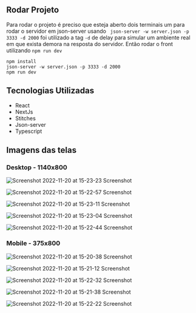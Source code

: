 ## Rodar Projeto
Para rodar o projeto é preciso que esteja aberto dois terminais um para rodar o servidor em json-server usando ``` json-server -w server.json -p 3333 -d 2000``` foi utilizado a tag ```-d``` de delay para simular um ambiente real em que exista demora na resposta do servidor. Então rodar o front utilizando ``` npm run dev ```

```
npm install
json-server -w server.json -p 3333 -d 2000
npm run dev
```

## Tecnologias Utilizadas

- React
- NextJs
- Stitches
- Json-server
- Typescript

## Imagens das telas

### Desktop - 1140x800
![Screenshot 2022-11-20 at 15-23-23 Screenshot](https://user-images.githubusercontent.com/11490591/202919337-1c4c21f5-e266-40a7-8011-c6211d7a3e9d.png)

![Screenshot 2022-11-20 at 15-22-57 Screenshot](https://user-images.githubusercontent.com/11490591/202919393-591016a1-74e8-47dc-a3ca-76d1e9618ea2.png)

![Screenshot 2022-11-20 at 15-23-11 Screenshot](https://user-images.githubusercontent.com/11490591/202919407-0e740a4d-af5e-41db-97be-6742223007f4.png)

![Screenshot 2022-11-20 at 15-23-04 Screenshot](https://user-images.githubusercontent.com/11490591/202919412-6cde54d3-581e-4268-87b0-d6ca5839ca36.png)

![Screenshot 2022-11-20 at 15-22-44 Screenshot](https://user-images.githubusercontent.com/11490591/202919424-90c8b808-4a9d-4862-adc2-0fc129d35115.png)

### Mobile - 375x800
![Screenshot 2022-11-20 at 15-20-38 Screenshot](https://user-images.githubusercontent.com/11490591/202919565-c7b17872-96bc-48e9-b99f-9cdbdc203317.png)

![Screenshot 2022-11-20 at 15-21-12 Screenshot](https://user-images.githubusercontent.com/11490591/202919567-4cb22928-97d2-4928-9463-6889dc49876b.png)

![Screenshot 2022-11-20 at 15-22-32 Screenshot](https://user-images.githubusercontent.com/11490591/202919625-ea8db7b1-e376-4c78-aab7-f783cc9d7c2f.png)

![Screenshot 2022-11-20 at 15-21-38 Screenshot](https://user-images.githubusercontent.com/11490591/202919636-d80f45e3-51ce-4214-83ae-1c4a00773d0d.png)

![Screenshot 2022-11-20 at 15-22-22 Screenshot](https://user-images.githubusercontent.com/11490591/202919644-0b7b0273-2d84-4bc0-b420-9f74f87dcfaa.png)


